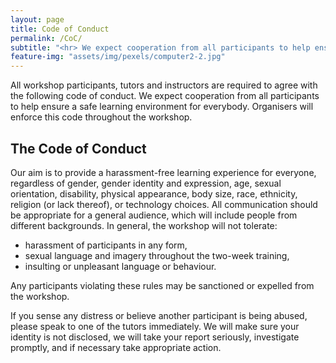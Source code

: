 ```yaml
---
layout: page
title: Code of Conduct
permalink: /CoC/
subtitle: "<hr> We expect cooperation from all participants to help ensure a safe learning environment for everybody"
feature-img: "assets/img/pexels/computer2-2.jpg"
---
```



All workshop participants, tutors and instructors are required to agree with the following code of conduct. We expect cooperation from all participants to help ensure a safe learning environment for everybody. Organisers will enforce this code throughout the workshop. 

## The Code of Conduct

Our aim is to provide a harassment-free learning experience for everyone, regardless of  gender, gender identity and expression, age, sexual orientation, disability, physical appearance, body size, race, ethnicity, religion (or lack thereof), or technology choices. All communication should be appropriate for a general audience, which will include people from different backgrounds. In general, the workshop will not tolerate:
<ul>
<li> harassment of participants in any form, </li>
<li> sexual language and imagery throughout the two-week training, </li>
<li> insulting or unpleasant language or behaviour. </li>
</ul>

Any participants violating these rules may be sanctioned or expelled from the workshop.

If you sense any distress or believe another participant is being abused, please speak to one of the tutors immediately. We will make sure your identity is not disclosed, we will take your report seriously, investigate promptly, and if necessary take appropriate action.
